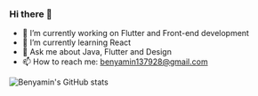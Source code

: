 ### Hi there 👋

- 🔭 I’m currently working on Flutter and Front-end development 
- 🌱 I’m currently learning React
- 💬 Ask me about Java, Flutter and Design
- 📫 How to reach me: benyamin137928@gmail.com

![Benyamin's GitHub stats](https://github-readme-stats.vercel.app/api?username=benyaminbeyzaie&theme=dark&show_icons=true)

